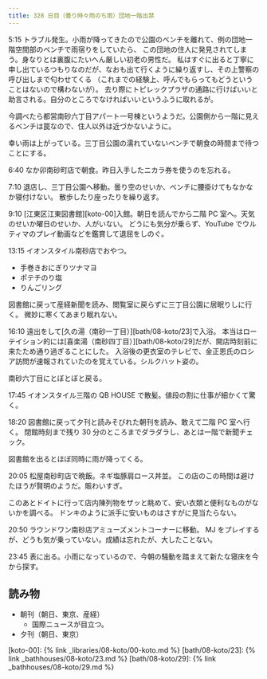 ```yaml
---
title: 328 日目（曇り時々雨のち雨）団地一階出禁
---
```


5:15 トラブル発生。小雨が降ってきたので公園のベンチを離れて、例の団地一階空間部のベンチで雨宿りをしていたら、
この団地の住人に発見されてしまう。身なりとは裏腹にたいへん厳しい初老の男性だ。
私はすぐに出ると丁寧に申し出ているつもりなのだが、なおも出て行くように繰り返すし、その上警察の呼び出しまで匂わせてくる
（これまでの経験上、呼んでもらってもどうということはないので構わないが）。
去り際にトピレックプラザの通路に行けばいいと助言される。自分のところでなければいいというふうに取れるが。

今調べたら都営南砂六丁目アパート一号棟というようだ。公園側から一階に見えるベンチは罠なので、住人以外は近づかないように。

幸い雨は上がっている。三丁目公園の濡れていないベンチで朝食の時間まで待つことにする。

6:40 なか卯南砂町店で朝食。昨日入手したニカラ券を使うのを忘れる。

7:10 退店し、三丁目公園へ移動。曇り空のせいか、ベンチに腰掛けてもなかなか寝付けない。
散歩したり座ったりを繰り返す。

9:10 [江東区江東図書館][koto-00]入館。朝日を読んでから二階 PC 室へ。天気のせいか曜日のせいか、人がいない。
どうにも気分が乗らず、YouTube でウルティマのプレイ動画などを鑑賞して退屈をしのぐ。

13:15 イオンスタイル南砂店でおやつ。

* 手巻きおにぎりツナマヨ
* ポテチのり塩
* りんごリング

図書館に戻って産経新聞を読み、閲覧室に戻らずに三丁目公園に居眠りしに行く。
微妙に寒くてあまり眠れない。

16:10 遠出をして[久の湯（南砂一丁目）][bath/08-koto/23]で入浴。
本当はローテイション的には[喜楽湯（南砂四丁目）][bath/08-koto/29]だが、開店時刻前に来たため通り過ぎることにした。
入浴後の更衣室のテレビで、金正恩氏のロシア訪問が速報されていたのを覚えている。シルクハット姿の。

南砂六丁目にとぼとぼと戻る。

17:45 イオンスタイル三階の QB HOUSE で散髪。値段の割に仕事が細かくて驚く。

18:20 図書館に戻って夕刊と読みそびれた朝刊を読み、敢えて二階 PC 室へ行く。
閉館時刻まで残り 30 分のところまでダラダラし、あとは一階で新聞チェック。

図書館を出るとほぼ同時に雨が降ってくる。

20:05 松屋南砂町店で晩飯。ネギ塩豚肩ロース丼並。
この店のこの時間は避けたほうが賢明のようだ。賑わいすぎ。

このあとドイトに行って店内陳列物をザッと眺めて、安い衣類と便利なものがないかを調べる。
ドンキのように派手に安いものはさすがに見当たらない。

20:50 ラウンドワン南砂店アミューズメントコーナーに移動。
MJ をプレイするが、どうも気が乗っていない。成績は忘れたが、大したことない。

23:45 表に出る。小雨になっているので、今朝の騒動を踏まえて新たな寝床を今から探す。

## 読み物

* 朝刊（朝日、東京、産経）
  * 国際ニュースが目立つ。
* 夕刊（朝日、東京）

[koto-00]: {% link _libraries/08-koto/00-koto.md %}
[bath/08-koto/23]: {% link _bathhouses/08-koto/23.md %}
[bath/08-koto/29]: {% link _bathhouses/08-koto/29.md %}
